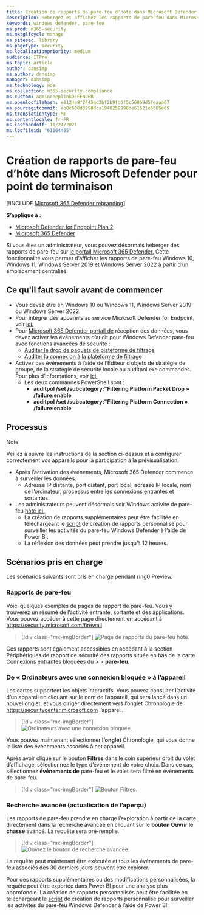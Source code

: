 ```yaml
---
title: Création de rapports de pare-feu d’hôte dans Microsoft Defender pour point de terminaison
description: Hébergez et affichez les rapports de pare-feu dans Microsoft 365 Defender portail.
keywords: windows defender, pare-feu
ms.prod: m365-security
ms.mktglfcycl: manage
ms.sitesec: library
ms.pagetype: security
ms.localizationpriority: medium
audience: ITPro
ms.topic: article
author: dansimp
ms.author: dansimp
manager: dansimp
ms.technology: mde
ms.collection: m365-security-compliance
ms.custom: admindeeplinkDEFENDER
ms.openlocfilehash: e8124e9f2445ad2bf2b9fd6f5c56869d5feaaa07
ms.sourcegitcommit: eb8c600d3298dca1940259998de61621e6505e69
ms.translationtype: MT
ms.contentlocale: fr-FR
ms.lasthandoff: 11/24/2021
ms.locfileid: "61164465"
---
```

# <a name="host-firewall-reporting-in-microsoft-defender-for-endpoint"></a>Création de rapports de pare-feu d’hôte dans Microsoft Defender pour point de terminaison

[!INCLUDE [Microsoft 365 Defender rebranding](../../includes/microsoft-defender.md)]

**S’applique à :**
- [Microsoft Defender for Endpoint Plan 2](https://go.microsoft.com/fwlink/p/?linkid=2154037)
- [Microsoft 365 Defender](https://go.microsoft.com/fwlink/?linkid=2118804)

Si vous êtes un administrateur, vous pouvez désormais héberger des rapports de pare-feu sur [le portail Microsoft 365 Defender.](https://security.microsoft.com) Cette fonctionnalité vous permet d’afficher les rapports de pare-feu Windows 10, Windows 11, Windows Server 2019 et Windows Server 2022 à partir d’un emplacement centralisé.

## <a name="what-do-you-need-to-know-before-you-begin"></a>Ce qu'il faut savoir avant de commencer

- Vous devez être en Windows 10 ou Windows 11, Windows Server 2019 ou Windows Server 2022.
- Pour intégrer des appareils au service Microsoft Defender for Endpoint, voir [ici.](onboard-configure.md)
- Pour <a href="https://go.microsoft.com/fwlink/p/?linkid=2077139" target="_blank">Microsoft 365 Defender portail de</a> réception des données, vous devez activer les événements d’audit pour Windows Defender pare-feu avec fonctions avancées de sécurité : 
  - [Auditer le drop de paquets de plateforme de filtrage](/windows/security/threat-protection/auditing/audit-filtering-platform-packet-drop)
  - [Auditer la connexion à la plateforme de filtrage](/windows/security/threat-protection/auditing/audit-filtering-platform-connection)
- Activez ces événements à l’aide de l’Éditeur d’objets de stratégie de groupe, de la stratégie de sécurité locale ou auditpol.exe commandes. Pour plus d’informations, voir [ici.](/windows/win32/fwp/auditing-and-logging)
  - Les deux commandes PowerShell sont :
    - **auditpol /set /subcategory:"Filtering Platform Packet Drop » /failure:enable**
    - **auditpol /set /subcategory:"Filtering Platform Connection » /failure:enable**

## <a name="the-process"></a>Processus

> [!NOTE]
> Veillez à suivre les instructions de la section ci-dessus et à configurer correctement vos appareils pour la participation à la prévisualisation.

- Après l’activation des événements, Microsoft 365 Defender commence à surveiller les données.
  - Adresse IP distante, port distant, port local, adresse IP locale, nom de l’ordinateur, processus entre les connexions entrantes et sortantes.
- Les administrateurs peuvent désormais voir Windows activité de pare-feu [hôte ici.](https://security.microsoft.com/firewall)
  - La création de rapports supplémentaires peut être facilitée en téléchargeant le [script](https://github.com/microsoft/MDATP-PowerBI-Templates/tree/master/Firewall) de création de rapports personnalisé pour surveiller les activités du pare-feu Windows Defender à l’aide de Power BI.
  - La réflexion des données peut prendre jusqu’à 12 heures.

## <a name="supported-scenarios"></a>Scénarios pris en charge

Les scénarios suivants sont pris en charge pendant ring0 Preview.

### <a name="firewall-reporting"></a>Rapports de pare-feu

Voici quelques exemples de pages de rapport de pare-feu. Vous y trouverez un résumé de l’activité entrante, sortante et des applications. Vous pouvez accéder à cette page directement en accédant à <https://security.microsoft.com/firewall> .

> [!div class="mx-imgBorder"]
> ![Page de rapports du pare-feu hôte.](\images\host-firewall-reporting-page.png)

Ces rapports sont également accessibles en accédant à la section Périphériques de rapport de sécurité des rapports située en bas de la carte Connexions entrantes bloquées du  >    >   **pare-feu.**

### <a name="from-computers-with-a-blocked-connection-to-device"></a>De « Ordinateurs avec une connexion bloquée » à l’appareil

Les cartes supportent les objets interactifs. Vous pouvez consulter l’activité d’un appareil en cliquant sur le nom de l’appareil, qui sera lancé dans un nouvel onglet, et vous diriger directement vers l’onglet Chronologie de <https://securitycenter.microsoft.com> l’appareil. 

> [!div class="mx-imgBorder"]
> ![Ordinateurs avec une connexion bloquée.](\images\firewall-reporting-blocked-connection.png)

Vous pouvez maintenant sélectionner **l’onglet** Chronologie, qui vous donne la liste des événements associés à cet appareil.

Après avoir cliqué sur le bouton **Filtres** dans le coin supérieur droit du volet d’affichage, sélectionnez le type d’événement de votre choix. Dans ce cas, sélectionnez **événements de** pare-feu et le volet sera filtré en événements de pare-feu.

> [!div class="mx-imgBorder"]
> ![Bouton Filtres.](\images\firewall-reporting-filters-button.png)

### <a name="drill-into-advanced-hunting-preview-refresh"></a>Recherche avancée (actualisation de l’aperçu)

Les rapports de pare-feu  prendre en charge l’exploration à partir de la carte directement dans la recherche avancée en cliquant sur le **bouton Ouvrir le chasse** avancé. La requête sera pré-remplie.

> [!div class="mx-imgBorder"]
> ![Ouvrez le bouton de recherche avancée.](\images\firewall-reporting-advanced-hunting.png)

La requête peut maintenant être exécutée et tous les événements de pare-feu associés des 30 derniers jours peuvent être explorer.

Pour des rapports supplémentaires ou des modifications personnalisées, la requête peut être exportée dans Power BI pour une analyse plus approfondie. La création de rapports personnalisés peut être facilitée en téléchargeant le [script](https://github.com/microsoft/MDATP-PowerBI-Templates/tree/master/Firewall) de création de rapports personnalisé pour surveiller les activités du pare-feu Windows Defender à l’aide de Power BI.
